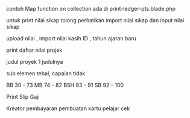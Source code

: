 contoh Map function on collection ada di print-ledger-pts.blade.php

untuk print nilai sikap tolong perhatikan import nilai sikap dan input nilai sikap

upload nilai , import nilai kasih ID , tahun ajaran baru

print daftar nilai projek

judul proyek 1 judulnya

sub elemen tebal, capaian tidak

BB 30 - 73
MB  74 - 82
BSH 83 - 91
SB 92 - 100

Print Slip Gaji

Kreator
pembayaran pembuatan kartu pelajar
cek